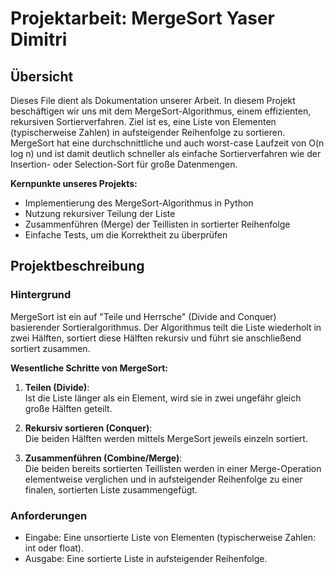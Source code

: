 # Projektarbeit: MergeSort Yaser Dimitri

## Übersicht
Dieses File dient als Dokumentation unserer Arbeit.
In diesem Projekt beschäftigen wir uns mit dem MergeSort-Algorithmus, einem effizienten, rekursiven Sortierverfahren. Ziel ist es, eine Liste von Elementen (typischerweise Zahlen) in aufsteigender Reihenfolge zu sortieren. MergeSort hat eine durchschnittliche und auch worst-case Laufzeit von O(n log n) und ist damit deutlich schneller als einfache Sortierverfahren wie der Insertion- oder Selection-Sort für große Datenmengen.

**Kernpunkte unseres Projekts:**
- Implementierung des MergeSort-Algorithmus in Python
- Nutzung rekursiver Teilung der Liste
- Zusammenführen (Merge) der Teillisten in sortierter Reihenfolge
- Einfache Tests, um die Korrektheit zu überprüfen

## Projektbeschreibung

### Hintergrund

MergeSort ist ein auf "Teile und Herrsche" (Divide and Conquer) basierender Sortieralgorithmus. Der Algorithmus teilt die Liste wiederholt in zwei Hälften, sortiert diese Hälften rekursiv und führt sie anschließend sortiert zusammen.

**Wesentliche Schritte von MergeSort:**

1. **Teilen (Divide)**:  
   Ist die Liste länger als ein Element, wird sie in zwei ungefähr gleich große Hälften geteilt.
   
2. **Rekursiv sortieren (Conquer)**:  
   Die beiden Hälften werden mittels MergeSort jeweils einzeln sortiert.
   
3. **Zusammenführen (Combine/Merge)**:  
   Die beiden bereits sortierten Teillisten werden in einer Merge-Operation elementweise verglichen und in aufsteigender Reihenfolge zu einer finalen, sortierten Liste zusammengefügt.

### Anforderungen

- Eingabe: Eine unsortierte Liste von Elementen (typischerweise Zahlen: int oder float).
- Ausgabe: Eine sortierte Liste in aufsteigender Reihenfolge.
